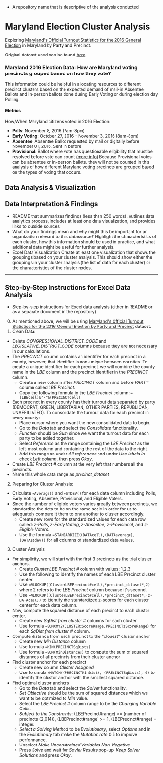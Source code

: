 * A repository name that is descriptive of the analysis conducted
# Maryland Election Cluster Analysis
Exploring [Maryland's Official Turnout Statistics for the 2016 General Election](https://elections.maryland.gov/elections/2016/index.html) in Maryland by Party and Precinct.

Original dataset used can be found [here](https://github.com/CamilaCamacho/baltimore_election_cluster_analysis/blob/master/Official%20by%20Party%20and%20Precinct.csv).

### Maryland 2016 Election Data: How are Maryland voting precincts grouped based on how they vote?
This information could be helpful in allocating resources to different precinct clusters based on the expected demand of mail-in Absentee Ballots and in-person ballots done during Early Voting or during election day Polling.

#### Metrics
How/When Maryland citizens voted in 2016 Election:
* **Polls**: November 8, 2016 (7am-8pm)
* **Early Voting**: October 27, 2016 - November 3, 2016 (8am-8pm)
* **Absentee**: Absentee Ballot requested by mail or digitally before November 01, 2016. Sent in before 
* **Provisional**: Ballot where vote has questionable eligibility that must be resolved before vote can count [(more info)](https://en.wikipedia.org/wiki/Provisional_ballot)
Because Provisional votes can be absentee or in-person ballots, they will not be counted in this analysis of how different Maryland voting precincts are grouped based on the types of voting that occurs. 

## Data Analysis & Visualization


## Data Interpretation & Findings 
* README that summarizes findings (less than 250 words), outlines data analytics process, includes at least one data visualization, and provides links to outside sources
* What do your findings mean and why might this be important for an organization relevant to this datasource? Highlight the characteristics of each cluster, how this information should be used in practice, and what additional data might be useful for further analysis.
* Excel Data Visualization
Create at least one visualization that shows the groupings based on your cluster analysis. This should show either the groupings in your cluster analysis (the list of data for each cluster) or the characteristics of the cluster nodes.

--- 
## Step-by-Step Instructions for Excel Data Analysis
* Step-by-step instructions for Excel data analysis (either in README or as a separate document in the repository)

0. As mentioned above, we will be using [Maryland's Official Turnout Statistics for the 2016 General Election by Party and Precinct](https://github.com/CamilaCamacho/baltimore_election_cluster_analysis/blob/master/Official%20by%20Party%20and%20Precinct.csv) dataset.
1. Clean Data:
* Delete _CONGRESSIONAL_DISTRICT_CODE_ and _LEGISLATIVE_DISTRICT_CODE_ columns because they are not necessary in our calculations. 
* The _PRECINCT_ column contains an identifier for each precinct in a county, however, that identifier is non-unique between counties. To create a unique identifier for each precinct, we will combine the county name in the _LBE_ column and the precinct identifier in the _PRECINCT_ column. 
  * Create a new column after _PRECINCT_ column and before _PARTY_ column called _LBE Precinct_.
  * Copy the following formula in the _LBE Precinct_ column:
   `=(LBEcell)&"-"&(PRECINCTcell)`
* Each precinct in every county has their turnout data separated by party (DEMOCRAT, GREEN, LIBERTARIAN, OTHER PARTIES, REPUBLICAN, UNAFFILIATED). To consolidate the turnout data for each precinct in every county:
  * Place cursor where you want the new consolidated data to begin.
  * Go to the _Data_ tab and select the _Consolidate_ functionality.
  * _Function_ should be *Sum* since we want the turnout data for each party to be added together. 
  * Select _Reference_ as the range containing the _LBE Precinct_ as the left-most column and containing the rest of the data to the right. 
  * Add this range as under *All references* and under *Use labels in* check *Left column*, then press *Okay*. 
* Create _LBE Precinct #_ column at the very left that numbers all the precincts. 
* Name this whole data range as *precinct_dataset*
2. Preparing for Cluster Analysis:
* Calculate `=Average()` and `=STDEV()` for each data column including Polls,	Early Voting,	Absentee,	Provisional, and	Eligible Voters. 
* Since the number of eligible voters varies greatly between precincts, we standardize the data to be on the same scale in order for us to adequately compare it them to one another to cluster accordingly.
  * Create new rows for the standardized values for each data row called: _z-Polls_,	_z-Early Voting_,	_z-Absentee_,	_z-Provisional_, and	_z-Eligible Voters_. 
  * Use the formula `=STANDARDIZE((DATAcell),(DATAaverage),(DATAstdev))` for all columns of standardized data values. 
3. Cluster Analysis
* For simplicity, we will start with the first 3 precincts as the trial cluster anchors.
  * Create _Cluster LBE Precinct #_ column with values: 1,2,3
  * Use the following to identify the names of each LBE Precinct cluster center. 
  * Use `=VLOOKUP((ClusterLBEPrecinct#cell),*precinct_dataset*,2)` where 2 refers to the _LBE Precinct_ column because it's second.
  * Use `=VLOOKUP((ClusterLBEPrecinct#cell),*precinct_dataset*,(z-DATAcell))` to identify the standardized z-scores for each clustor center for each data column.
* Now, compute the squared distance of each precinct to each clustor center.
  * Create new _SqDist from cluster #_ columns for each cluster
  * Use formula  `=SUMXMY2(CLUSTERzScoreRange,PRECINCTzScoreRange)` for each _SqDist from cluster #_ column.
* Compute distance from each precinct to the "closest" cluster anchor
  * Create new _Min Distance_ column 
  * Use formula `=MIN(PRECINCTSqDists)`
  * Use formula `=SUM(MinDistances)` to compute the sum of squared distances of all precincts from their cluster anchor
* Find clustor anchor for each precinct
  * Create new column _Cluster Assigned_
  * Use forumula `=MATCH((PRECINCTMinDist), (PRECINCTSqDists), 0)` to identify the clustor anchor with the smallest squared distance. 
* Find optimal clustor anchors
  * Go to the _Data_ tab and select the _Solver_ functionality.
  * *Set Objective* should be the sum of squared distances which we want to be optimized to *Min* value.
  * Select the _LBE Precinct #_ column range to be the *Changing Variable Cells*.
  * *Subject to the Constraints*: (LBEPrecinct#range) <= (number of precincts (2,014)), (LBEPrecinct#range) >= 1, (LBEPrecinct#range) = integer.
  * *Select a Solving Method* to be *Evolutionary*, select *Options* and in the *Evolutionary* tab make the *Mutation rate* 0.5 to improve performance. 
  * Unselect *Make Unconstrained Variables Non-Negative*
  * Press *Solve* and wait for *Sovler Results* pop-up. *Keep Solver Solutions* and press *Okay*.
